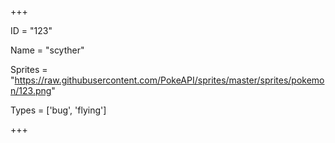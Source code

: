 




+++

ID = "123"

Name = "scyther"

Sprites = "https://raw.githubusercontent.com/PokeAPI/sprites/master/sprites/pokemon/123.png"

Types = ['bug', 'flying']

+++

